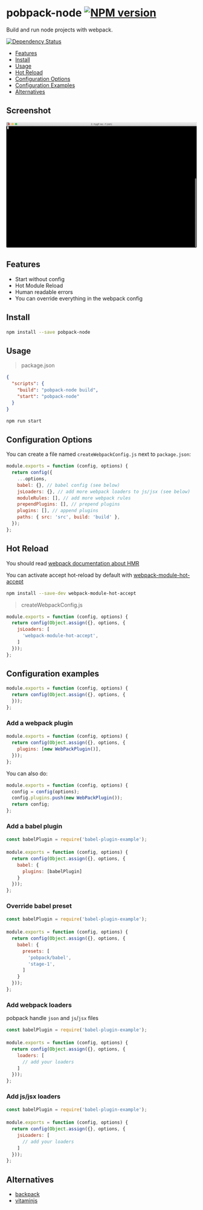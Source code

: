 # pobpack-node [![NPM version][npm-image]][npm-url]

Build and run node projects with webpack.

[![Dependency Status][daviddm-image]][daviddm-url]

* [Features](#features)
* [Install](#install)
* [Usage](#usage)
* [Hot Reload](#hot-reload)
* [Configuration Options](#configuration-options)
* [Configuration Examples](#configuration-examples)
* [Alternatives](#alternatives)

## Screenshot

![hello-example](example/tty.gif?raw=true)

## Features

- Start without config
- Hot Module Reload
- Human readable errors
- You can override everything in the webpack config

## Install

```bash
npm install --save pobpack-node
```

## Usage

> package.json

```json
{
  "scripts": {
    "build": "pobpack-node build",
    "start": "pobpack-node"
  }
}
```

```bash
npm run start
```

## Configuration Options

You can create a file named `createWebpackConfig.js` next to `package.json`:

```js
module.exports = function (config, options) {
  return config({
    ...options,
    babel: {}, // babel config (see below)
    jsLoaders: {}, // add more webpack loaders to js/jsx (see below)
    moduleRules: [], // add more webpack rules
    prependPlugins: [], // prepend plugins
    plugins: [], // append plugins
    paths: { src: 'src', build: 'build' },
  });
};
```


## Hot Reload

You should read [webpack documentation about HMR](https://webpack.github.io/docs/hot-module-replacement.html)

You can activate accept hot-reload by default with [webpack-module-hot-accept](https://www.npmjs.com/package/webpack-module-hot-accept)

```bash
npm install --save-dev webpack-module-hot-accept
```

> createWebpackConfig.js

```js
module.exports = function (config, options) {
  return config(Object.assign({}, options, {
    jsLoaders: [
      'webpack-module-hot-accept',
    ]
  }));
};
```

## Configuration examples

```js
module.exports = function (config, options) {
  return config(Object.assign({}, options, {
  }));
};
```

### Add a webpack plugin

```js
module.exports = function (config, options) {
  return config(Object.assign({}, options, {
    plugins: [new WebPackPlugin()],
  }));
};
```

You can also do:

```js
module.exports = function (config, options) {
  config = config(options);
  config.plugins.push(new WebPackPlugin());
  return config;
};
```

### Add a babel plugin

```js
const babelPlugin = require('babel-plugin-example');

module.exports = function (config, options) {
  return config(Object.assign({}, options, {
    babel: {
      plugins: [babelPlugin]
    }
  }));
};
```

### Override babel preset

```js
const babelPlugin = require('babel-plugin-example');

module.exports = function (config, options) {
  return config(Object.assign({}, options, {
    babel: {
      presets: [
        'pobpack/babel',
        'stage-1',
      ]
    }
  }));
};
```

### Add webpack loaders

pobpack handle `json` and `js`/`jsx` files

```js
const babelPlugin = require('babel-plugin-example');

module.exports = function (config, options) {
  return config(Object.assign({}, options, {
    loaders: [
      // add your loaders
    ]
  }));
};
```

### Add js/jsx loaders

```js
const babelPlugin = require('babel-plugin-example');

module.exports = function (config, options) {
  return config(Object.assign({}, options, {
    jsLoaders: [
      // add your loaders
    ]
  }));
};
```

## Alternatives

- [backpack](https://www.npmjs.com/package/backpack-core)
- [vitaminjs](https://www.npmjs.com/package/vitaminjs)

[npm-image]: https://img.shields.io/npm/v/pobpack-node.svg?style=flat-square
[npm-url]: https://npmjs.org/package/pobpack-node
[daviddm-image]: https://david-dm.org/christophehurpeau/pobpack?path=packages/pobpack-node.svg?style=flat-square
[daviddm-url]: https://david-dm.org/christophehurpeau/pobpack?path=packages/pobpack-node
